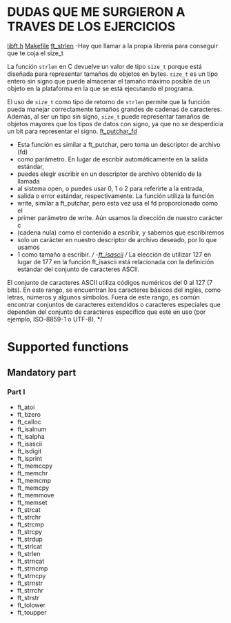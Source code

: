 # DUDAS QUE ME SURGIERON A TRAVES DE LOS EJERCICIOS
[libft.h](libft.h)
[Makefile](Makefile)
[ft_strlen](ft_strlen.c)
-Hay que llamar a la propia libreria para conseguir que te coja el size_t

La función `strlen` en C devuelve un valor de tipo `size_t` porque está diseñada para representar tamaños de objetos en bytes. `size_t` es un tipo entero sin signo que puede almacenar el tamaño máximo posible de un objeto en la plataforma en la que se está ejecutando el programa.

El uso de `size_t` como tipo de retorno de `strlen` permite que la función pueda manejar correctamente tamaños grandes de cadenas de caracteres. Además, al ser un tipo sin signo, `size_t` puede representar tamaños de objetos mayores que los tipos de datos con signo, ya que no se desperdicia un bit para representar el signo.
[ft_putchar_fd](ft_putchar_fd.c)
 * Esta función es similar a ft_putchar, pero toma un descriptor de archivo (fd)
 * como parámetro. En lugar de escribir automáticamente en la salida estándar,
 * puedes elegir escribir en un descriptor de archivo obtenido de la llamada
 * al sistema open, o puedes usar 0, 1 o 2 para referirte a la entrada,
 * salida o error estándar, respectivamente. La función utiliza la función
 * write, similar a ft_putchar, pero esta vez usa el fd proporcionado como el
 * primer parámetro de write. Aún usamos la dirección de nuestro carácter c
 * (cadena nula) como el contenido a escribir, y sabemos que escribiremos
 * solo un carácter en nuestro descriptor de archivo deseado, por lo que usamos
 * 1 como tamaño a escribir. */
-[ft_isascii](ft_isascii.c)
 /*
La elección de utilizar 127 en lugar de 177 en la función ft_isascii está relacionada con la definición estándar del conjunto de caracteres ASCII.

El conjunto de caracteres ASCII utiliza códigos numéricos del 0 al 127 (7 bits). En este rango, se encuentran los caracteres básicos del inglés, como letras, números y algunos símbolos. Fuera de este rango, es común encontrar conjuntos de caracteres extendidos o caracteres especiales que dependen del conjunto de caracteres específico que esté en uso (por ejemplo, ISO-8859-1 o UTF-8). */

# Supported functions
## Mandatory part
### Part I

- ft_atoi
- ft_bzero
- ft_calloc
- ft_isalnum
- ft_isalpha
- ft_isascii
- ft_isdigit
- ft_isprint
- ft_memccpy
- ft_memchr
- ft_memcmp
- ft_memcpy
- ft_memmove
- ft_memset
- ft_strcat
- ft_strchr
- ft_strcmp
- ft_strcpy
- ft_strdup
- ft_strlcat
- ft_strlen
- ft_strncat
- ft_strncmp
- ft_strncpy
- ft_strnstr
- ft_strrchr
- ft_strstr
- ft_tolower
- ft_toupper